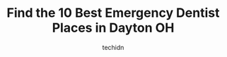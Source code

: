 ---
layout: ampstory
image: https://i0.wp.com/www.depkes.org/wp-content/uploads/2023/06/emergency-dentist-0-in-dayton-oh-1685796542.jpeg?resize=640,853
author: techidn
featured: false
description: Discover the impressive array of Emergency Dentist options in Dayton OH, where you can find 10 of the largest Emergency Dentist establishments in the area. From renowned classics to hidden g
title: Find the 10 Best Emergency Dentist Places in Dayton OH
cover:
   title: Find the 10 Best Emergency Dentist Places in Dayton OH
   subtitle: Rickpate
   background: https://www.depkes.org/wp-content/uploads/2023/06/emergency-dentist-0-in-dayton-oh-1685796542.jpeg

pages: 
 - layout: thirds
   top: <h1>#1 Siebenthaler Dental Center</h1>
   bottom: "<p>I love everything about this place. Staff is very friendly. The building is completely updated, clean, bright, and spacious. Tell they keep up to date with all the newest</p>"
   background: https://www.depkes.org/wp-content/uploads/2023/06/emergency-dentist-1-in-dayton-oh-1685796542.jpeg
   backgroundblur: true
 - layout: thirds
   top: <h1>#2 Dayton Dental Group</h1>
   bottom: "<p>Very friendly and professional stuff always accommodate me to fit my schedule, great Doctors, and the hygienist are very good at their jobs specially mine. No hidden fees</p>"
   background: https://www.depkes.org/wp-content/uploads/2023/06/emergency-dentist-2-in-dayton-oh-1685796543.png
   cta:
      link: https://www.depkes.org/blog/find-the-10-best-emergency-dentist-places-in-dayton-oh/
      text: Find the 10 Best Emergency Dentist Places in Dayton OH
 - layout: thirds
   top: <h1>#3 John T. Green DDS Ryan J. Platt DDS Dayton</h1>
   bottom: "<p>800 Shroyer Rd, Dayton, OH 45419, United States</p>"
   background: https://www.depkes.org/wp-content/uploads/2023/06/emergency-dentist-3-in-dayton-oh-1685796543.jpeg
   cta:
      link: https://www.depkes.org/blog/find-the-10-best-emergency-dentist-places-in-dayton-oh/
      text: Find the 10 Best Emergency Dentist Places in Dayton OH
 - layout: thirds
   top: <h1>#4 Brilliant Smiles Riverside</h1>
   bottom: "<p>547 Spinning Rd, Dayton, OH 45431, United States</p>"
   background: https://images.unsplash.com/photo-1557672172-298e090bd0f1?ixlib=rb-4.0.3&ixid=MnwxMjA3fDB8MHxwaG90by1wYWdlfHx8fGVufDB8fHx8&auto=format&fit=crop&w=640&h=853&q=80
   cta:
      link: https://www.depkes.org/blog/find-the-10-best-emergency-dentist-places-in-dayton-oh/
      text: Find the 10 Best Emergency Dentist Places in Dayton OH
 - layout: thirds
   top: <h1>#5 Blue Tooth Dental</h1>
   bottom: "<p>9201 N Dixie Dr, Dayton, OH 45414, United States</p>"
   background: https://images.unsplash.com/photo-1618005182384-a83a8bd57fbe?ixlib=rb-4.0.3&ixid=MnwxMjA3fDB8MHxwaG90by1wYWdlfHx8fGVufDB8fHx8&auto=format&fit=crop&w=640&h=853&q=80
   cta:
      link: https://www.depkes.org/blog/find-the-10-best-emergency-dentist-places-in-dayton-oh/
      text: Find the 10 Best Emergency Dentist Places in Dayton OH
 - layout: thirds
   top: <h1>#6 Michael L. Ortman, D.D.S.</h1>
   bottom: "<p>4224 Philadelphia Dr, Dayton, OH 45405, United States</p>"
   background: https://images.unsplash.com/photo-1518640467707-6811f4a6ab73?ixlib=rb-4.0.3&ixid=MnwxMjA3fDB8MHxwaG90by1wYWdlfHx8fGVufDB8fHx8&auto=format&fit=crop&w=640&h=853&q=80
   cta:
      link: https://www.depkes.org/blog/find-the-10-best-emergency-dentist-places-in-dayton-oh/
      text: Find the 10 Best Emergency Dentist Places in Dayton OH
 - layout: thirds
   top: <h1>#7 Graceland Dental</h1>
   bottom: "<p>6830 N Dixie Dr, Dayton, OH 45414, United States</p>"
   background: https://images.unsplash.com/photo-1462556791646-c201b8241a94?ixlib=rb-4.0.3&ixid=MnwxMjA3fDB8MHxwaG90by1wYWdlfHx8fGVufDB8fHx8&auto=format&fit=crop&w=640&h=853&q=80
   cta:
      link: https://www.depkes.org/blog/find-the-10-best-emergency-dentist-places-in-dayton-oh/
      text: Find the 10 Best Emergency Dentist Places in Dayton OH
 - layout: thirds
   middle: Continue reading...
   background: https://images.unsplash.com/photo-1515405295579-ba7b45403062?ixlib=rb-4.0.3&ixid=MnwxMjA3fDB8MHxwaG90by1wYWdlfHx8fGVufDB8fHx8&auto=format&fit=crop&w=640&h=853&q=80
   cta:
      link: https://www.depkes.org/blog/find-the-10-best-emergency-dentist-places-in-dayton-oh/
      text: Find the 10 Best Emergency Dentist Places in Dayton OH
      
---